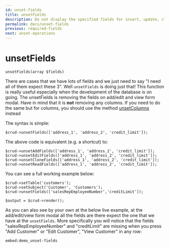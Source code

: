 ```yaml
---
id: unset-fields
title: unsetFields
description: Do not display the specified fields for insert, update, clone and view form. This method is simply combining the methods: unsetAddFields, unsetEditFields, unsetCloneFields, unsetReadFields.
permalink: docs/unset-fields
previous: required-fields
next: unset-operations
---
```


# unsetFields

<pre><code class="language-php">unsetFields(array $fields)</code></pre>
There are cases that we have lots of fields and we just need to say "I need all of them expect these 3". Well <code>unsetFields</code> is doing just that! This function is really useful especially when the development of the database is on going. The unsetFields is removing the fields on add/edit and view form modal. Have in mind that it is <strong>not</strong> removing any columns. If you need to do the same but for columns, you should use the method <a href="/enterprise/api-and-function-list/unsetColumns">unsetColumns</a> instead

The syntax is simple:

<pre><code class="language-php">$crud->unsetFields(['address_1', 'address_2', 'credit_limit']);</code></pre>

The above code is equivalent (e.g. a shortcut) to:

<pre><code class="language-php">$crud->unsetAddFields(['address_1', 'address_2', 'credit_limit']);
$crud->unsetEditFields(['address_1', 'address_2', 'credit_limit']);
$crud->unsetCloneFields(['address_1', 'address_2', 'credit_limit']);
$crud->unsetReadFields(['address_1', 'address_2', 'credit_limit']);
</code></pre>

You can see a full working example below:

<pre><code class="language-php">$crud->setTable('customers');
$crud->setSubject('Customer', 'Customers');
$crud->unsetFields(['salesRepEmployeeNumber','creditLimit']);

$output = $crud->render();</code></pre>

As you can also see by your own at the below live example, at the add/edit/view form modal all the fields are there expect the one that we have at the <code>unsetFields</code>. More specifically you will notice that the fields "salesRepEmployeeNumber" and "creditLimit" are missing when you press "Add Customer" or "Edit Customer", "View Customer" in any row:

`embed:demo_unset-fields`